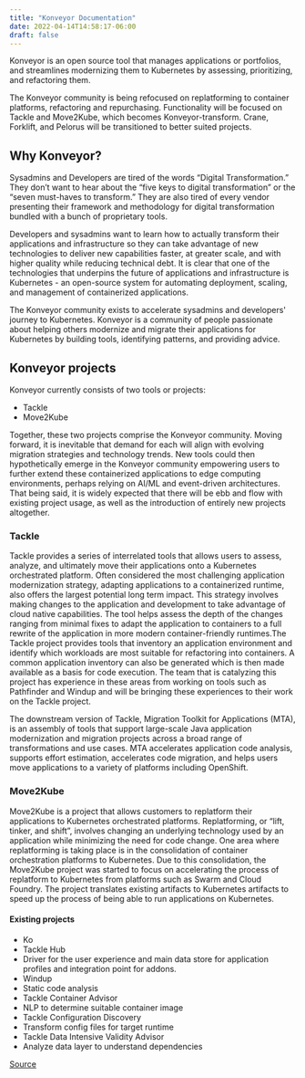 ```yaml
---
title: "Konveyor Documentation"
date: 2022-04-14T14:58:17-06:00
draft: false
---
```

Konveyor is an open source tool that manages applications or portfolios, and streamlines modernizing them to Kubernetes by assessing, prioritizing, and refactoring them. 

The Konveyor community is being refocused on replatforming to container platforms, refactoring and repurchasing.  Functionality will be focused on Tackle and Move2Kube, which becomes Konveyor-transform.  Crane, Forklift, and Pelorus will be transitioned to better suited projects.

## Why Konveyor?
Sysadmins and Developers are tired of the words “Digital Transformation.” They don’t want to hear about the “five keys to digital transformation” or the “seven must-haves to transform.” They are also tired of every vendor presenting their framework and methodology for digital transformation bundled with a bunch of proprietary tools.

Developers and sysadmins want to learn how to actually transform their applications and infrastructure so they can take advantage of new technologies to deliver new capabilities faster, at greater scale, and with higher quality while reducing technical debt. It is clear that one of the technologies that underpins the future of applications and infrastructure is Kubernetes - an open-source system for automating deployment, scaling, and management of containerized applications.

The Konveyor community exists to accelerate sysadmins and developers' journey to Kubernetes. Konveyor is a community of people passionate about helping others modernize and migrate their applications for Kubernetes by building tools, identifying patterns, and providing advice.

## Konveyor projects
Konveyor currently consists of two tools or projects:

* Tackle
* Move2Kube

Together, these two projects comprise the Konveyor community. Moving forward, it is inevitable that demand for each will align with evolving migration strategies and technology trends. New tools could then hypothetically emerge in the Konveyor community empowering users to further extend these containerized applications to edge computing environments, perhaps relying on AI/ML and event-driven architectures. That being said, it is widely expected that there will be ebb and flow with existing project usage, as well as the introduction of entirely new projects altogether.

### Tackle
Tackle provides a series of interrelated tools that allows users to assess, analyze, and ultimately move their applications onto a Kubernetes orchestrated platform. Often considered the most challenging application modernization strategy, adapting applications to a containerized runtime, also offers the largest potential long term impact. This strategy involves making changes to the application and development to take advantage of cloud native capabilities. The tool helps assess the depth of the changes ranging from minimal fixes to adapt the application to containers to a full rewrite of the application in more modern container-friendly runtimes.The Tackle project provides tools that inventory an application environment and identify which workloads are most suitable for refactoring into containers. A common application inventory can also be generated which is then made available as a basis for code execution. The team that is catalyzing this project has experience in these areas from working on tools such as Pathfinder and Windup and will be bringing these experiences to their work on the Tackle project.

The downstream version of Tackle, Migration Toolkit for Applications (MTA), is an assembly of tools that support large-scale Java application modernization and migration projects across a broad range of transformations and use cases. MTA accelerates application code analysis, supports effort estimation, accelerates code migration, and helps users move applications to a variety of platforms including OpenShift.

### Move2Kube

Move2Kube is a project that allows customers to replatform their applications to Kubernetes orchestrated platforms. Replatforming, or “lift, tinker, and shift”, involves changing an underlying technology used by an application while minimizing the need for code change. One area where replatforming is taking place is in the consolidation of container orchestration platforms to Kubernetes. Due to this consolidation, the Move2Kube project was started to focus on accelerating the process of replatform to Kubernetes from platforms such as Swarm and Cloud Foundry. The project translates existing artifacts to Kubernetes artifacts to speed up the process of being able to run applications on Kubernetes.

#### Existing projects
* Ko
* Tackle Hub
* Driver for the user experience and main data store for application profiles and integration point for addons.
* Windup
* Static code analysis
* Tackle Container Advisor
* NLP to determine suitable container image
* Tackle Configuration Discovery
* Transform config files for target runtime
* Tackle Data Intensive Validity Advisor
* Analyze data layer to understand dependencies

[Source](https://github.com/konveyor/konveyor.github.io/blob/main/content/_index.md)
